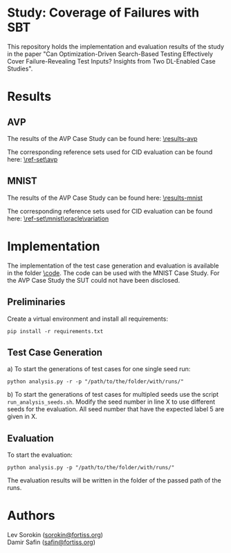 # Study: Coverage of Failures with SBT
This repository holds the implementation and evaluation results of the study in the paper "Can Optimization-Driven Search-Based Testing Effectively Cover Failure-Revealing Test Inputs? Insights from Two DL-Enabled Case Studies".

# Results

## AVP

The results of the AVP Case Study can be found here: [\results-avp](\results-avp)

The corresponding reference sets used for CID evaluation can be found here: [\ref-set\avp](\ref-set\avp\oracle-variation) 
## MNIST

The results of the AVP Case Study can be found here: [\results-mnist](\results-mnist)

The corresponding reference sets used for CID evaluation can be found here: [\ref-set\mnist\oracle\variation](\ref-set\mnist\oracle\variation) 

# Implementation

The implementation of the test case generation and evaluation is available in the folder [\code](\code). The code can be used with the MNIST Case Study. For the AVP Case Study the SUT could not have been disclosed.

## Preliminaries

Create a virtual environment and install all requirements:

`pip install -r requirements.txt`

## Test Case Generation

a) To start the generations of test cases for one single seed run:

`python analysis.py -r -p "/path/to/the/folder/with/runs/"`

b) To start the generations of test cases for multipled seeds use the script `run_analysis_seeds.sh`. Modify the seed number in line X to use different seeds for the evaluation. All seed number that have the expected label 5 are given in X.


## Evaluation

To start the evaluation:

`python analysis.py -p "/path/to/the/folder/with/runs/"`

The evaluation results will be written in the folder of the passed path of the runs.

# Authors


Lev Sorokin (sorokin@fortiss.org) \
Damir Safin (safin@fortiss.org)
